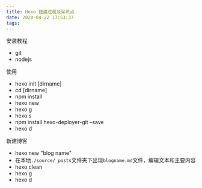 ```yaml
---
title: Hexo 搭建过程及采坑点
date: 2020-04-22 17:53:37
tags:
---
```


安装教程

- git
- nodejs



使用

- hexo init [dirname]
- cd [dirname]
- npm install
- hexo new 
- hexo g
- hexo s
- npm install hexo-deployer-git –save
- hexo d



新建博客

- hexo new "blog name"
- 在本地`./source/_posts`文件夹下出现`blogname.md`文件，编辑文本和主要内容
- hexo clean
- hexo g
- hexo d
